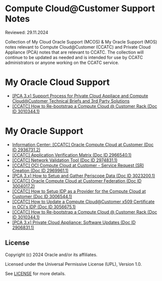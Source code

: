 # Compute Cloud@Customer Support Notes 

Reviewed: 29.11.2024

Collection of My Cloud Oracle Support (MCOS) & My Oracle Support (MOS) notes relevant to Compute Cloud@Customer (CCATC) and Private Cloud Appliance (PCA) notes that are relevant to CCATC. The collection will continue to be updated as needed and is intended for use by CCATC administrators or anyone working on the CCATC service.

# My Oracle Cloud Support

- [[PCA 3.x] Support Process for Private Cloud Appliace and Compute Cloud@Customer Technical Briefs and 3rd Party Solutions](https://support.oracle.com/ic/builder/rt/customer_portal/live/webApps/customer-portal/?kmExternalId=KB159007)
- [[CCATC] How to Re-bootstrap a Compute Cloud @ Customer Rack (Doc ID 3010344.1)](https://support.oracle.com/ic/builder/rt/customer_portal/live/webApps/customer-portal/?anchorId=&documentId=KB161124)

# My Oracle Support

- [Information Center: [CCATC] Oracle Compute Cloud at Customer (Doc ID 2936731.2)]()
- [[CCATC] Application Verification Matrix (Doc ID 2966540.1)](https://support.oracle.com/epmos/faces/DocumentDisplay?id=2966540.1)
- [[CCATC] Network Validation Tool (Doc ID 2974831.1)](https://support.oracle.com/epmos/faces/DocumentDisplay?id=2974831.1)
- [[CCATC] OCI Compute Cloud at Customer - Service Request (SR) Creation (Doc ID 2969961.1)](https://support.oracle.com/epmos/faces/DocumentDisplay?id=2969961.1)
- [[PCA 3.x] How to Setup and Gather Periscope Data (Doc ID 3023200.1)](https://support.oracle.com/epmos/faces/DocumentDisplay?id=3023200.1)
- [[CCATC] Oracle Compute Cloud at Customer Federation (Doc ID 3004017.2)](https://support.oracle.com/epmos/faces/DocumentDisplay?id=3004017.2)
- [[CCATC] How to Setup IDP as a Provider for the Compute Cloud at Customer (Doc ID 3006544.1)](https://support.oracle.com/epmos/faces/DocumentDisplay?id=3006544.1)
- [[CCATC] How to Update a Compute Cloud@Customer x509 Certificate in OCI's IDP (Doc ID 3056675.1)](https://support.oracle.com/epmos/faces/DocumentDisplay?id=3056675.1)
- [[CCATC] How to Re-bootstrap a Compute Cloud @ Customer Rack (Doc ID 3010344.1)](https://support.oracle.com/epmos/faces/DocumentDisplay?id=3010344.1)
- [[PCA 3.x] Private Cloud Appliance: Software Updates (Doc ID 2906831.1)](https://support.oracle.com/epmos/faces/DocumentDisplay?id=2906831.1)

## License

Copyright (c) 2024 Oracle and/or its affiliates.

Licensed under the Universal Permissive License (UPL), Version 1.0.

See [LICENSE](https://github.com/oracle-devrel/technology-engineering/blob/main/LICENSE) for more details.